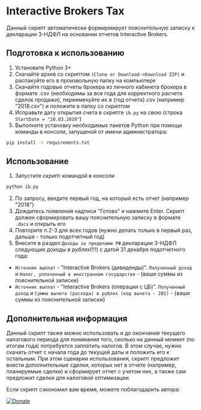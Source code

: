 # Interactive Brokers Tax
Данный скрипт автоматически формирмирует пояснительную записку к декларации 3-НДФЛ на основании отчетов Interactive Brokers.
## Подготовка к использованию
1) Установите Python 3+
2) Скачайте архив со скриптом `(Clone or Download->Download ZIP)` и распакуйте его в произвольную папку на компьютере
3) Скачайте годовые отчеты брокера из личного кабинета брокера в формате .csv (необходимы за все года для корректного расчета сделок продажи), переименуйте их в {год отчета}.csv (например "2018.csv") и положите в папку со скриптом
4) Исправьте дату открытия счета в скрипте `ib.py` на свою (строка `StartDate = "20.03.2019"`)
5) Выполните установку необходимых пакетов Python при помощи команды в консоли, запущеной от имени администратора:
```bash
pip install -r requirements.txt
```
## Использование
1) Запустите скрипт командой в консоли
```bash
python ib.py
```
2) По запросу, введите первый год, на который есть отчет (например "2018")
3) Дождитесь появления надписи "Готово" и нажмите Enter. Скрипт должен сформировать вашу пояснительную записку в формате `.docx` и открыть его
4) Повторите п.2-3 для всех годов (нужно делать только в первый раз, дальше - только подотчетный год)
5) Внесите в раздел `Доходы за пределами РФ` декларации 3-НДФЛ следующие доходы *в рублях*(!!!) с датой 31 декабря подотчетного года:
- `Источник выплат` - "Interactive Brokers (дивиденды)". `Полученный доход` и `Налог, уплаченный в иностранном государстве` - {ваши суммы из пояснительной записки}
- `Источник выплат` - "Interactive Brokers (операции с ЦБ)". `Полученный доход` и `Сумма вычета (расхода) в рублях (код вычета - 201)` - {ваши суммы из пояснительной записки}
## Дополнительная информация
Данный скрипт также можно использовать и до окончания текущего налогового периода для понимания того, сколько на данный момент (по итогам года) потребуется заплатить налогов. В этом случае, нужно скачать отчет с начала года до текущей даты и положить его к остальным. При этом сценарии использования, скрипт предложит внести дополнительные сделки, которых нет в отчете (например, планируемые сделки) и сформирует отчет с учетом них, а также сам предложит сделки для налоговой оптимизации.

Если скрипт сэкономил вам время, можете поблагодарить автора:

[![Donate](https://img.shields.io/badge/donate-Yandex-red.svg)](https://money.yandex.ru/to/41001607398287)